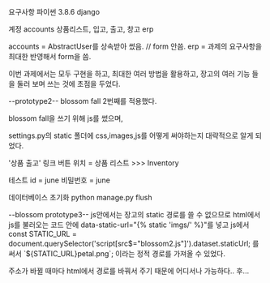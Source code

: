 요구사항
파이썬 3.8.6
django

계정 accounts
상품리스트, 입고, 출고, 창고 erp

accounts = AbstractUser를 상속받아 썼음. // form 안씀.
erp = 과제의 요구사항을 최대한 반영해서 form을 씀.

이번 과제에서는 모두 구현을 하고,
최대한 여러 방법을 활용하고,
장고의 여러 기능 들을 둘러 보며 쓰는 것에 초점을 두었다.

--prototype2--
blossom fall 2번째를 적용했다.

blossom fall을 쓰기 위해 js를 썼으며,

settings.py의 static 폴더에 css,images,js를 어떻게 써야하는지 대략적으로 알게 되었다.

'상품 출고' 링크 버튼 위치 = 상품 리스트 >>> Inventory

테스트 id  = june
비밀번호   = june

데이터베이스 초기화
python manage.py flush

--blossom prototype3--
js안에서는 장고의 static 경로를 쓸 수 없으므로
html에서 js를 불러오는 코드 안에 data-static-url="{% static 'imgs/' %}"를 넣고
js에서
const STATIC_URL = document.querySelector('script[src$="blossom2.js"]').dataset.staticUrl;
를 써서
`${STATIC_URL}petal.png`; 이라는 정적 경로를 가져올 수 있었다.

주소가 바뀔 때마다 html에서 경로를 바꿔서 주기 때문에
어디서나 가능하다.. 후...
